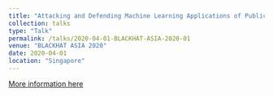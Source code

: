 ```yaml
---
title: "Attacking and Defending Machine Learning Applications of Public Cloud"
collection: talks
type: "Talk"
permalink: /talks/2020-04-01-BLACKHAT-ASIA-2020-01
venue: "BLACKHAT ASIA 2020"
date: 2020-04-01
location: "Singapore"
---
```


[More information here](https://www.blackhat.com/asia-20/briefings/schedule/#attacking-and-defending-machine-learning-applications-of-public-cloud-18725)
